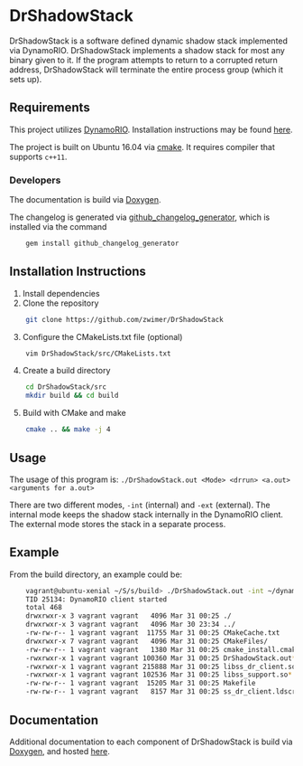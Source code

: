 # DrShadowStack

DrShadowStack is a software defined dynamic shadow stack implemented via DynamoRIO. DrShadowStack implements a shadow stack for most any binary given to it. If the program attempts to return to a corrupted return address, DrShadowStack will terminate the entire process group (which it sets up).

## Requirements

This project utilizes [DynamoRIO](https://github.com/DynamoRIO/dynamorio). Installation instructions may be found [here](https://github.com/DynamoRIO/dynamorio/wiki/How-To-Build).

The project is built on Ubuntu 16.04 via [cmake](https://cmake.org/). It requires compiler that supports `c++11`.

### Developers

The documentation is build via [Doxygen](http://www.stack.nl/~dimitri/doxygen/).

The changelog is generated via [github\_changelog\_generator](https://github.com/skywinder/github-changelog-generator), which is installed via the command 
```bash
	gem install github_changelog_generator
```

## Installation Instructions

1. Install dependencies
2. Clone the repository
```bash
	git clone https://github.com/zwimer/DrShadowStack
```
3. Configure the CMakeLists.txt file (optional)
```bash
	vim DrShadowStack/src/CMakeLists.txt
```
4. Create a build directory
```bash
	cd DrShadowStack/src
	mkdir build && cd build
```
5. Build with CMake and make
```bash
	cmake .. && make -j 4
```

## Usage

The usage of this program is: `./DrShadowStack.out <Mode> <drrun> <a.out> <arguments for a.out>`

There are two different modes, `-int` (internal) and `-ext` (external). The internal mode keeps the shadow stack internally in the DynamoRIO client. The external mode stores the stack in a separate process.

## Example

From the build directory, an example could be:
```bash
	vagrant@ubuntu-xenial ~/S/s/build> ./DrShadowStack.out -int ~/dynamorio/build/bin64/drrun ls -la
	TID 25134: DynamoRIO client started
	total 468
	drwxrwxr-x 3 vagrant vagrant   4096 Mar 31 00:25 ./
	drwxrwxr-x 3 vagrant vagrant   4096 Mar 30 23:34 ../
	-rw-rw-r-- 1 vagrant vagrant  11755 Mar 31 00:25 CMakeCache.txt
	drwxrwxr-x 7 vagrant vagrant   4096 Mar 31 00:25 CMakeFiles/
	-rw-rw-r-- 1 vagrant vagrant   1380 Mar 31 00:25 cmake_install.cmake
	-rwxrwxr-x 1 vagrant vagrant 100360 Mar 31 00:25 DrShadowStack.out*
	-rwxrwxr-x 1 vagrant vagrant 215888 Mar 31 00:25 libss_dr_client.so*
	-rwxrwxr-x 1 vagrant vagrant 102536 Mar 31 00:25 libss_support.so*
	-rw-rw-r-- 1 vagrant vagrant  15205 Mar 31 00:25 Makefile
	-rw-rw-r-- 1 vagrant vagrant   8157 Mar 31 00:25 ss_dr_client.ldscript
```

## Documentation

Additional documentation to each component of DrShadowStack is build via [Doxygen](http://www.stack.nl/~dimitri/doxygen/), and hosted [here](https://zwimer.com/DrShadowStack).
